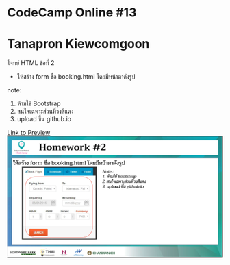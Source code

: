 # CodeCamp Online #13

# Tanapron Kiewcomgoon

โจทย์ HTML ข้อที่ 2
- ให้สร้าง form ชื่อ booking.html โดยมีหน้าตาดังรูป

note: 
1. ห้ามใช้ Bootstrap
2. สนใจเฉพาะส่วนที่วงสีแดง
3. upload ขึ้น github.io

[Link to Preview](https://tanapron.github.io/Homework_codecamp_13/HTML/ข้อที่%201/index.html)
![pic](Homework_HTML2.png)
